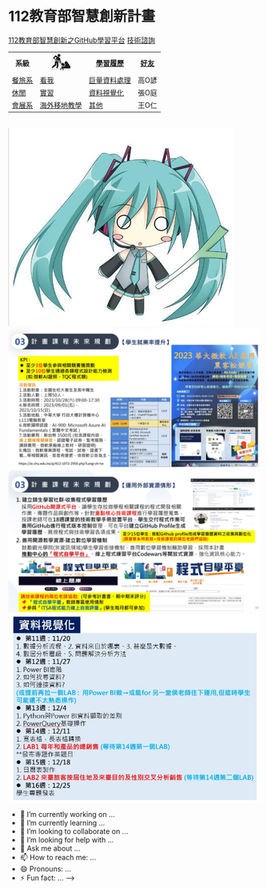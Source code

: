 # 112教育部智慧創新計畫
<a href="http://140.126.146.12:9090/GitHub2023/">112教育部智慧創新之GitHub學習平台</a>&nbsp;<a href="https://chat.openai.com/auth/login">技術諮詢</a> <table>   <tr>     <th>系級</th>     <th><img src="working.jpeg"></th>     <th><a href="">學習履歷</a></th>     <th><a href="https://chat.openai.com/">好友</a></th>   </tr>   <tr>     <td><a href="https://hm.chu.edu.tw/index.php?Lang=zh-tw">餐旅系</a></td>     <td><a href="https://www.youtube.com/watch?v=dK9rBfbUETw">看我</a></td>     <td><a href="">巨量資料處理</a></td>     <td>高O諺</td>   </tr>   <tr>     <td><a href="https://lm.chu.edu.tw/index.php?Lang=zh-tw">休閒</a></td>     <td><a href="https://lm.chu.edu.tw/p/412-1040-117.php?Lang=zh-tw">實習</a></td>     <td><a href="">資料視覺化</a></td>     <td>張O庭</td>   </tr>      <tr>     <td><a href="https://mice.chu.edu.tw/index.php?Lang=zh-tw">會展系</a></td>     <td><a href="https://mice.chu.edu.tw/p/412-1041-112.php?Lang=zh-tw">海外移地教學</a></td>     <td><a href="">其他</a></td>     <td>王O仁</td>   </tr>   </table><br> <img src="1.jpg"> <img src="II_1.jpg"></img> <img src="II_2.jpg"></img> <img src="II_3.jpg" style="display:block; margin:auto;" ></img> 
- 🔭 I’m currently working on ...
- 🌱 I’m currently learning ...
- 👯 I’m looking to collaborate on ...
- 🤔 I’m looking for help with ...
- 💬 Ask me about ...
- 📫 How to reach me: ...
- 😄 Pronouns: ...
- ⚡ Fun fact: ...
-->
